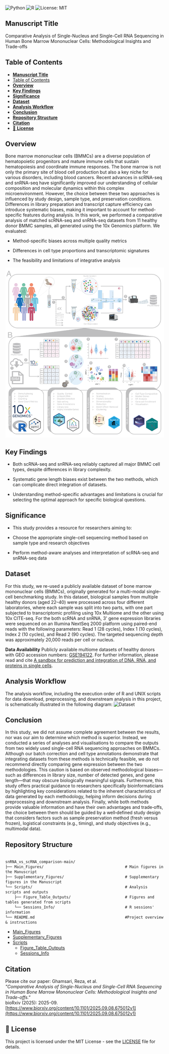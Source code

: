 ![Python](https://img.shields.io/badge/python-3.9%2B-blue)
![R](https://img.shields.io/badge/R-4.0%2B-green)
![License: MIT](https://img.shields.io/badge/License-MIT-yellow.svg)


## **Manuscript Title**
Comparative Analysis of Single-Nucleus and Single-Cell RNA Sequencing in Human Bone Marrow Mononuclear Cells: Methodological Insights and Trade-offs

## Table of Contents
- [**Manuscript Title**](#manuscript-title)
- [Table of Contents](#table-of-contents)
- [**Overview**](#overview)
- [**Key Findings**](#key-findings)
- [**Significance**](#significance)
- [**Dataset**](#dataset)
- [**Analysis Workflow**](#analysis-workflow)
- [**Conclusion**](#conclusion)
- [**Repository Structure**](#repository-structure)
- [**Citation**](#citation)
- [📜 **License**](#-license)

## **Overview**  
Bone marrow mononuclear cells (BMMCs) are a diverse population of hematopoietic progenitors and mature immune cells that sustain hematopoiesis and coordinate immune responses. The bone marrow is not only the primary site of blood cell production but also a key niche for various disorders, including blood cancers.
Recent advances in scRNA-seq and snRNA-seq have significantly improved our understanding of cellular composition and molecular dynamics within this complex microenvironment.
However, the choice between these two approaches is influenced by study design, sample type, and preservation conditions. Differences in library preparation and transcript capture efficiency can introduce systematic biases, making it important to account for method-specific features during analysis.
In this work, we performed a comparative analysis of matched scRNA-seq and snRNA-seq datasets from 11 healthy donor BMMC samples, all generated using the 10x Genomics platform. We evaluated:

- Method-specific biases across multiple quality metrics

- Differences in cell type proportions and transcriptomic signatures

- The feasibility and limitations of integrative analysis

![Dataset](Study_Design.png)

## **Key Findings**

- Both scRNA-seq and snRNA-seq reliably captured all major BMMC cell types, despite differences in library complexity.

- Systematic gene length biases exist between the two methods, which can complicate direct integration of datasets.

- Understanding method-specific advantages and limitations is crucial for selecting the optimal approach for specific biological questions.

## **Significance**

- This study provides a resource for researchers aiming to:

- Choose the appropriate single-cell sequencing method based on sample type and research objectives

- Perform method-aware analyses and interpretation of scRNA-seq and snRNA-seq data

## **Dataset**  
For this study, we re-used a publicly available dataset of bone marrow mononuclear cells (BMMCs), originally generated for a multi-modal single-cell benchmarking study. In this dataset, biological samples from multiple healthy donors (aged 22–40) were processed across four different laboratories, where each sample was split into two parts, with one part subjected to transcriptomic profiling using 10x Multiome and the other using 10x CITE-seq. 
For the both scRNA and snRNA, 3' gene expression libraries were sequenced on an Illumina NextSeq 2000 platform using paired-end reads with the following parameters: Read 1 (28 cycles), Index 1 (10 cycles), Index 2 (10 cycles), and Read 2 (90 cycles). 
The targeted sequencing depth was approximately 20,000 reads per cell or nucleus.

**Data Availability** 
Publicly available multiome datasets of healthy donors with GEO accession numbers: [GSE194122](https://www.ncbi.nlm.nih.gov/bioproject/PRJNA799242). For further information, please read and cite [A sandbox for prediction and integration of DNA, RNA, and proteins in single cells](https://datasets-benchmarks-proceedings.neurips.cc/paper/2021/hash/158f3069a435b314a80bdcb024f8e422-Abstract-round2.html).


## **Analysis Workflow**  
The analysis workflow, including the execution order of R and UNIX scripts for data download, preprocessing, and downstream analysis in this project, is schematically illustrated in the following diagram:
 ![Dataset](Script_Overview.png)

## **Conclusion**  
In this study, we did not assume complete agreement between the results, nor was our aim to determine which method is superior. Instead, we conducted a series of analyses and visualisations to compare the outputs from two widely used single-cell RNA sequencing approaches on BMMCs. 
Although our batch correction and cell type annotations demonstrate that integrating datasets from these methods is technically feasible, we do not recommend directly comparing gene expression between the two methodologies. This caution is based on observed methodological biases—such as differences in library size, number of detected genes, and gene length—that may obscure biologically meaningful signals. Furthermore, this study offers practical guidance to researchers specifically bioinformaticians by highlighting key considerations related to the inherent characteristics of 
data generated by each methodology, helping inform decisions during preprocessing and downstream analysis.
Finally, while both methods provide valuable information and have their own advantages and trade‑offs, the choice between them should be guided by a well‑defined study design that considers factors such as sample preservation method (fresh versus frozen), logistical constraints (e.g., timing), and study objectives (e.g., multimodal data). 

## **Repository Structure**

```

snRNA_vs_scRNA_comparison-main/
├── Main_Figures/                                    # Main figures in the Manuscript
├── Supplementary_Figures/                           # Supplementary figures in the Manuscript
└── Scripts/                                         # Analysis scripts and outputs
    ├── Figure_Table_Outputs/                        # Figures and tables generated from scripts
    └── Sessions_Info/                               # R sessions' information
└── README.md                                        #Project overview & instructions
```

- [Main_Figures](Main_Figures/)
- [Supplementary_Figures](Supplementary_Figures/)
- [Scripts](Scripts/)
  - [Figure_Table_Outputs](Scripts/Figure_Table_Outputs)
  - [Sessions_Info](Scripts/Sessions_Info)


## **Citation**  
Please cite our paper:
Ghamsari, Reza, et al.  
*"Comparative Analysis of Single-Nucleus and Single-Cell RNA Sequencing in Human Bone Marrow Mononuclear Cells: Methodological Insights and Trade-offs."*  
bioRxiv (2025): 2025-09.  
[https://www.biorxiv.org/content/10.1101/2025.09.08.675012v1](https://www.biorxiv.org/content/10.1101/2025.09.08.675012v1)

## 📜 **License**  
This project is licensed under the MIT License - see the [LICENSE](LICENSE) file for details.
